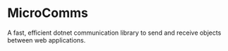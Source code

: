 # MicroComms
A fast, efficient dotnet communication library to send and receive objects between web applications.
